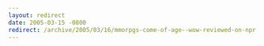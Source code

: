 ```yaml
---
layout: redirect
date: 2005-03-15 -0800
redirect: /archive/2005/03/16/mmorpgs-come-of-age--wow-reviewed-on-npr.aspx/
---
```

